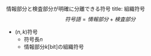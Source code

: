情報部分と検査部分が明確に分離できる符号
title: 組織符号
$$符号語=情報部分+検査部分$$
- $(n,k)$符号
	- 符号長$n$
	- 情報部分$k\text{[bit]}$の組織符号